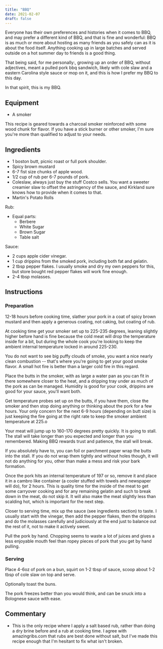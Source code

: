 ```yaml
---
title: "BBQ"
date: 2021-02-07
draft: false
---
```


Everyone has their own preferences and histories when it comes to BBQ, and may prefer a different kind of BBQ, and that is fine and wonderful: BBQ is as much or more about hosting as many friends as you safely can as it is about the food itself. Anything cooking up in large batches and served outside on a hot summer day to friends is a good thing.

That being said, for me personally:, growing up an order of BBQ, without adjectives, meant a pulled pork bbq sandwich, likely with cole slaw and a eastern Carolina style sauce or mop on it, and this is how I prefer my BBQ to this day.

In that spirit, this is my BBQ.

## Equipment

- A smoker

This recipe is geared towards a charcoal smoker reinforced with some wood chunk for flavor. If you have a stick burner or other smoker, I'm sure you're more than qualified to adjust to your needs.

## Ingredients
- 1 boston butt, picnic roast or full pork shoulder.
- Spicy brown mustard
- 6-7 fist size chunks of apple wood.
- 1/2 cup of rub per 6-7 pounds of pork.
- Coleslaw, always just buy the stuff Costco sells. You want a sweeter creamier slaw to offset the astringency of the sauce, and Kirkland sure knows how to provide when it comes to that.
- Martin's Potato Rolls

Rub:
- Equal parts:
  - Berbere
  - White Sugar
  - Brown Sugar
  - Table salt

Sauce:
- 2 cups apple cider vinegar.
- 1 cup drippins from the smoked pork, including both fat and gelatin.
- 2 tbsp pepper flakes. I usually smoke and dry my own peppers for this, but store bought red pepper flakes will work fine enough.
- 2-4 tbsp molasses.

## Instructions

### Preparation

12-18 hours before cooking time, slather your pork in a coat of spicy brown mustard and then apply a generous coating, not caking, but coating of rub.

At cooking time get your smoker set up to 225-235 degrees, leaning slightly higher before hand is fine because the cold meat will drop the temperature inside for a bit, but during the whole cook you're looking to keep the ambient internal temperature locked in around 225-230.

You do not want to see big puffy clouds of smoke, you want a nice nearly clean combustion -- that's where you're going to get your good smoke flavor. A small hot fire is better than a larger cold fire in this regard.

Place the butts in the smoker, with as large a water pan as you can fit in there somewhere closer to the heat, and a dripping tray under as much of the pork as can be managed. Humidity is good for your cook, drippins are good for your sauce, you'll want both.

Get temperature probes set up on the butts, if you have them, close the smoker and then stop doing anything or thinking about the pork for a few hours. Your only concern for the next 6-9 hours (depending on butt size) is just keeping the fire going at the right rate to keep the smoker ambient temperature at 225.o

Your meat will jump up to 160-170 degrees pretty quickly. It is going to stall. The stall will take longer than you expected and longer than you remembered. Making BBQ rewards trust and patience, the stall will break.

If you absolutely have to, you can foil or parchment paper wrap the butts into the stall. If you do not wrap them tightly and without holes though, it will not do anything for you, other than make a mess and risk your bark formation.

Once the pork hits an internal temperature of 197 or so, remove it and place it in a cambro like container (a cooler stuffed with towels and newspaper will do), for 2 hours. This is quality time for the inside of the meat to get some carryover cooking and for any remaining gelatin and such to break down in the meat, do not skip it. It will also make the meat slightly less than scalding hot, which is important for the next step.

Closer to serving time, mix up the sauce (see ingredients section) to taste. I usually start with the vinegar, then add the pepper flakes, then the drippins and do the molasses carefully and judiciously at the end just to balance out the rest of it, not to make it actively sweet.

Pull the pork by hand. Chopping seems to waste a lot of juices and gives a less enjoyable mouth feel than ropey pieces of pork that you get by hand pulling.

### Serving

Place 4-6oz of pork on a bun, squirt on 1-2 tbsp of sauce, scoop about 1-2 tbsp of cole slaw on top and serve.

Optionally toast the buns.

The pork freezes better than you would think, and can be snuck into a Bolognese sauce with ease.

## Commentary

- This is the only recipe where I apply a salt based rub, rather than doing a dry brine before and a rub at cooking time. I agree with amazingribs.com that rubs are best done without salt, but I've made this recipe enough that I'm hesitant to fix what isn't broken.

